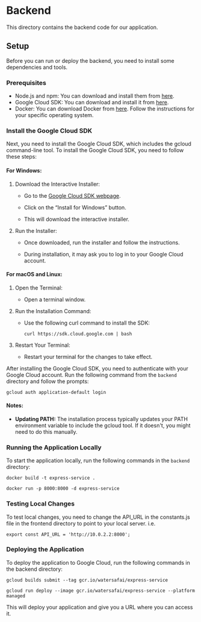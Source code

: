 # Backend

This directory contains the backend code for our application.

## Setup

Before you can run or deploy the backend, you need to install some dependencies and tools.

### Prerequisites

- Node.js and npm: You can download and install them from [here](https://nodejs.org/).
- Google Cloud SDK: You can download and install it from [here](https://cloud.google.com/sdk/docs/install).
- Docker: You can download Docker from [here](https://www.docker.com/products/docker-desktop). Follow the instructions for your specific operating system.

### Install the Google Cloud SDK

Next, you need to install the Google Cloud SDK, which includes the gcloud command-line tool. To install the Google Cloud SDK, you need to follow these steps:

#### For Windows:

1. Download the Interactive Installer:

    - Go to the [Google Cloud SDK webpage](https://cloud.google.com/sdk/docs/install).

    - Click on the “Install for Windows” button.

    - This will download the interactive installer.

2. Run the Installer:

    - Once downloaded, run the installer and follow the instructions.

    - During installation, it may ask you to log in to your Google Cloud account.

#### For macOS and Linux:

1. Open the Terminal:

    - Open a terminal window.

2. Run the Installation Command:

    - Use the following curl command to install the SDK:

        ```
        curl https://sdk.cloud.google.com | bash
        ```

3. Restart Your Terminal:

    - Restart your terminal for the changes to take effect.

After installing the Google Cloud SDK, you need to authenticate with your Google Cloud account. Run the following command from the `backend` directory and follow the prompts:

```
gcloud auth application-default login
```

#### Notes:

- **Updating PATH:** The installation process typically updates your PATH environment variable to include the gcloud tool. If it doesn't, you might need to do this manually.


### Running the Application Locally

To start the application locally, run the following commands in the `backend` directory:

```
docker build -t express-service .
```

```
docker run -p 8000:8000 -d express-service
```

### Testing Local Changes

To test local changes, you need to change the API_URL in the constants.js file in the frontend directory to point to your local server. i.e.

```
export const API_URL = 'http://10.0.2.2:8000';
```

### Deploying the Application

To deploy the application to Google Cloud, run the following commands in the backend directory:

```
gcloud builds submit --tag gcr.io/watersafai/express-service
```

```
gcloud run deploy --image gcr.io/watersafai/express-service --platform managed
```

This will deploy your application and give you a URL where you can access it.
